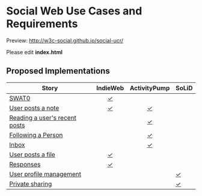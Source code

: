 # Social Web Use Cases and Requirements

Preview: http://w3c-social.github.io/social-ucr/

Please edit **index.html**

## Proposed Implementations

Story | IndieWeb | ActivityPump | SoLiD
------|:--------:|:------------:|:------
[SWAT0](https://www.w3.org/wiki/Socialwg/SWAT0) | [✓](https://github.com/aaronpk/Micropub/blob/master/user-stories/SWAT0.md) | |
[User posts a note](https://www.w3.org/wiki/Socialwg/Social_API/User_stories#User_posts_a_note) | [✓](https://github.com/aaronpk/Micropub/blob/master/user-stories/user-posts-a-note.md) | [✓](https://github.com/w3c-social/activitypump/blob/master/userstories/user-posts-a-note.md) |  |
[Reading a user's recent posts](https://www.w3.org/wiki/Socialwg/Social_API/User_stories#Reading_a_user.27s_recent_posts) |  | [✓](https://github.com/w3c-social/activitypump/blob/master/userstories/reading-a-users-recent-posts.md) |  |
[Following a Person](https://www.w3.org/wiki/Socialwg/Social_API/User_stories#Following_a_person) |  | [✓](https://github.com/w3c-social/activitypump/blob/master/userstories/following-a-person.md) |  |
[Inbox](https://www.w3.org/wiki/Socialwg/Social_API/User_stories#Inbox) |  | [✓](https://github.com/w3c-social/activitypump/blob/master/userstories/inbox.md) |  |
[User posts a file](https://www.w3.org/wiki/Socialwg/Social_API/User_stories#User_posts_a_file) | [✓](https://github.com/aaronpk/Micropub/blob/master/user-stories/user-posts-a-file.md) |  |  |
[Responses](https://www.w3.org/wiki/Socialwg/Social_API/User_stories#Responses) | [✓](https://github.com/aaronpk/Micropub/blob/master/user-stories/responses.md) |  |  |
[User profile management](https://www.w3.org/wiki/Socialwg/Social_API/User_stories#User_profile_management) |  |  | [✓](https://github.com/linkeddata/SoLiD/blob/master/UserStories/UserProfileManagement.md)
[Private sharing](https://www.w3.org/wiki/Socialwg/Social_API/User_stories#Private_Sharing) |  |  | [✓](https://github.com/linkeddata/SoLiD/blob/master/UserStories/PrivateSharing.md)
